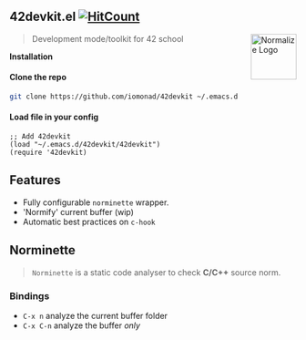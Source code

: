 ##  42devkit.el [![HitCount](http://hits.dwyl.io/iomonad/42devkit.svg)](http://hits.dwyl.io/iomonad/42devkit)

<a href="https://github.com/iomonad/iomonad.el"><img
  src="https://www.gnu.org/software/emacs/images/emacs.png" alt="Normalize Logo"
  width="80" height="80" align="right"></a>

  > Development mode/toolkit for 42 school

**Installation**
#### Clone the repo
```bash
git clone https://github.com/iomonad/42devkit ~/.emacs.d
```
#### Load file in your config
```elisp
;; Add 42devkit
(load "~/.emacs.d/42devkit/42devkit")
(require '42devkit)
```
## Features
* Fully configurable `norminette` wrapper.
* 'Normify' current buffer (wip)
* Automatic best practices on `c-hook`

## Norminette
> `Norminette` is a static code analyser to check **C/C++** source norm.
### Bindings
* `C-x n` analyze the current buffer folder
* `C-x C-n` analyze the buffer *only*
